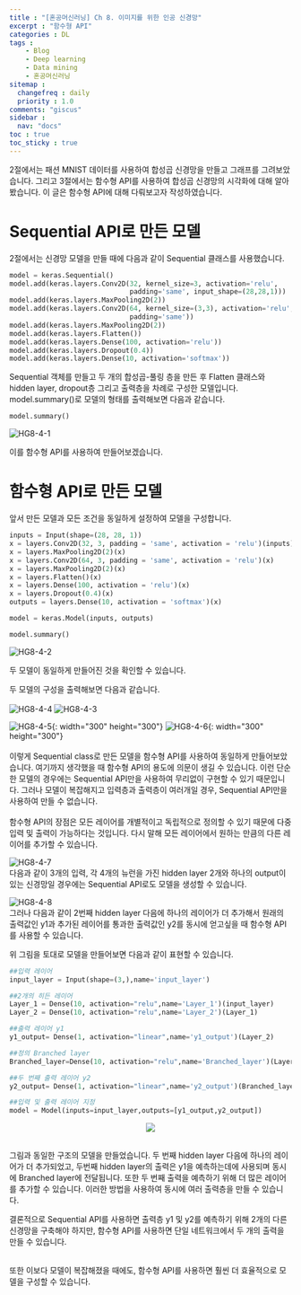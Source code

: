 ```yaml
---
title : "[혼공머신러닝] Ch 8. 이미지를 위한 인공 신경망"
excerpt : "함수형 API"
categories : DL
tags :
    - Blog
    - Deep learning
    - Data mining
    - 혼공머신러닝
sitemap :
  changefreq : daily
  priority : 1.0
comments: "giscus"
sidebar : 
  nav: "docs"
toc : true
toc_sticky : true
---
```


2절에서는 패션 MNIST 데이터를 사용하여 합성곱 신경망을 만들고 그래프를 그려보았습니다. 그리고 3절에서는 함수형 API를 사용하여 합성곱 신경망의 시각화에 대해 알아봤습니다. 이 글은 함수형 API에 대해 다뤄보고자 작성하였습니다.  

# Sequential API로 만든 모델

2절에서는 신경망 모델을 만들 때에 다음과 같이 Sequential 클래스를 사용했습니다. 

```python
model = keras.Sequential()
model.add(keras.layers.Conv2D(32, kernel_size=3, activation='relu', 
                              padding='same', input_shape=(28,28,1)))
model.add(keras.layers.MaxPooling2D(2))
model.add(keras.layers.Conv2D(64, kernel_size=(3,3), activation='relu', 
                              padding='same'))
model.add(keras.layers.MaxPooling2D(2))
model.add(keras.layers.Flatten())
model.add(keras.layers.Dense(100, activation='relu'))
model.add(keras.layers.Dropout(0.4))
model.add(keras.layers.Dense(10, activation='softmax'))
```

Sequential 객체를 만들고 두 개의 합성곱-풀링 층을 만든 후 Flatten 클래스와 hidden layer, dropout층 그리고 출력층을 차례로 구성한 모델입니다.  
model.summary()로 모델의 형태를 출력해보면 다음과 같습니다. 

```python
model.summary()
```
![HG8-4-1](https://github.com/yhp2205/yhp2205.github.io/blob/main/assets/images/HG8/HG8-4-1.png?raw=true)  

이를 함수형 API를 사용하여 만들어보겠습니다.

# 함수형 API로 만든 모델
앞서 만든 모델과 모든 조건을 동일하게 설정하여 모델을 구성합니다.

```python
inputs = Input(shape=(28, 28, 1))
x = layers.Conv2D(32, 3, padding = 'same', activation = 'relu')(inputs)
x = layers.MaxPooling2D(2)(x)
x = layers.Conv2D(64, 3, padding = 'same', activation = 'relu')(x)
x = layers.MaxPooling2D(2)(x)
x = layers.Flatten()(x)
x = layers.Dense(100, activation = 'relu')(x)
x = layers.Dropout(0.4)(x)
outputs = layers.Dense(10, activation = 'softmax')(x)

model = keras.Model(inputs, outputs)
```

```python
model.summary()
```
![HG8-4-2](https://github.com/yhp2205/yhp2205.github.io/blob/main/assets/images/HG8/HG8-4-2.png?raw=true)  

두 모델이 동일하게 만들어진 것을 확인할 수 있습니다.  

두 모델의 구성을 출력해보면 다음과 같습니다.  
<br/>
![HG8-4-4](https://github.com/yhp2205/yhp2205.github.io/blob/main/assets/images/HG8/HG8-4-4.png?raw=true)
![HG8-4-3](https://github.com/yhp2205/yhp2205.github.io/blob/main/assets/images/HG8/HG8-4-3.png?raw=true)  

![HG8-4-5](https://github.com/yhp2205/yhp2205.github.io/blob/main/assets/images/HG8/HG8-4-5.png?raw=true){: width="300" height="300"}
![HG8-4-6](https://github.com/yhp2205/yhp2205.github.io/blob/main/assets/images/HG8/HG8-4-6.png?raw=true){: width="300" height="300"}  
<br/>
이렇게 Sequential class로 만든 모델을 함수형 API를 사용하여 동일하게 만들어보았습니다. 여기까지 생각했을 때 함수형 API의 용도에 의문이 생길 수 있습니다. 이런 단순한 모델의 경우에는 Sequential API만을 사용하여 무리없이 구현할 수 있기 때문입니다. 그러나 모델이 복잡해지고 입력층과 출력층이 여러개일 경우, Sequential API만을 사용하여 만들 수 없습니다.  
<br/>
함수형 API의 장점은 모든 레이어를 개별적이고 독립적으로 정의할 수 있기 때문에 다중 입력 및 출력이 가능하다는 것입니다. 다시 말해 모든 레이어에서 원하는 만큼의 다른 레이어를 추가할 수 있습니다. 

![HG8-4-7](https://editor.analyticsvidhya.com/uploads/48655toy%20network.png)  
다음과 같이 3개의 입력, 각 4개의 뉴런을 가진 hidden layer 2개와 하나의 output이 있는 신경망일 경우에는 Sequential API로도 모델을 생성할 수 있습니다.  


![HG8-4-8](https://editor.analyticsvidhya.com/uploads/41982branched%20network.png)  
그러나 다음과 같이 2번째 hidden layer 다음에 하나의 레이어가 더 추가해서 원래의 출력값인 y1과 추가된 레이어를 통과한 출력값인 y2를 동시에 얻고싶을 때 함수형 API를 사용할 수 있습니다.   

위 그림을 토대로 모델을 만들어보면 다음과 같이 표현할 수 있습니다. 

```python
##입력 레이어
input_layer = Input(shape=(3,),name='input_layer') 

##2개의 히든 레이어
Layer_1 = Dense(10, activation="relu",name='Layer_1')(input_layer) 
Layer_2 = Dense(10, activation="relu",name='Layer_2')(Layer_1) 

##출력 레이어 y1
y1_output= Dense(1, activation="linear",name='y1_output')(Layer_2) 

##정의 Branched layer 
Branched_layer=Dense(10, activation="relu",name='Branched_layer')(Layer_2) 

##두 번째 출력 레이어 y2
y2_output= Dense(1, activation="linear",name='y2_output')(Branched_layer) 

##입력 및 출력 레이어 지정
model = Model(inputs=input_layer,outputs=[y1_output,y2_output])
```
<p align="center">
<img src="https://github.com/yhp2205/yhp2205.github.io/blob/main/assets/images/HG8/HG8-4-9.png?raw=true"> 
</p>  
<br/>
그림과 동일한 구조의 모델을 만들었습니다. 두 번째 hidden layer 다음에 하나의 레이어가 더 추가되었고, 두번째 hidden layer의 출력은 y1을 예측하는데에 사용되며 동시에 Branched layer에 전달됩니다. 또한 두 번째 출력을 예측하기 위해 더 많은 레이어를 추가할 수 있습니다. 이러한 방법을 사용하여 동시에 여러 출력층을 만들 수 있습니다.  

결론적으로 Sequential API를 사용하면 출력층 y1 및 y2를 예측하기 위해 2개의 다른 신경망을 구축해야 하지만, 함수형 API를 사용하면 단일 네트워크에서 두 개의 출력을 만들 수 있습니다.  

<br/>
또한 이보다 모델이 복잡해졌을 때에도, 함수형 API를 사용하면 훨씬 더 효율적으로 모델을 구성할 수 있습니다. 